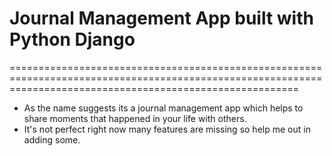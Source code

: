 # Journal Management App built with Python Django
==============================================================================================================================================================
- As the name suggests its a journal management app which helps to share moments that happened in your life with others.
- It's not perfect right now many features are missing so help me out in adding some.
